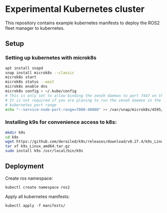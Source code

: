 # Experimental Kubernetes cluster

This repository contains example kubernetes manifests to deploy the ROS2 fleet manager
to kubernetes.

## Setup

### Setting up kubernetes with microk8s

```bash
apt install snapd
snap install microk8s --classic
microk8s start
microk8s status --wait
microk8s enable dns
microk8s config > ~/.kube/config
# This is only set to allow binding the zenoh daemon to port 7447 on the server.
# It is not required if you are planing to run the zenoh daemon in the standard
# kubernetes port range
echo "--service-node-port-range=7000-40000" >> /var/snap/microk8s/4595/args/kube-apiserver
```

### Installing k9s for convenience access to k8s:

```bash
mkdir k9s
cd k9s
wget https://github.com/derailed/k9s/releases/download/v0.27.4/k9s_Linux_amd64.tar.gz
tar xf k9s_Linux_amd64.tar.gz
sudo install k9s /usr/local/bin/k9s
```

## Deployment

Create ros namespace:

```
kubectl create namespace ros2
```

Apply all kubernetes manifests:

```
kubectl apply -f manifests/
```
